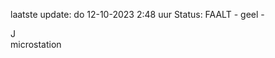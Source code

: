 laatste update: 
do 12-10-2023  2:48   uur 
Status: FAALT - geel - 
<div class="service R">J</div><div class="service Y">microstation</div>